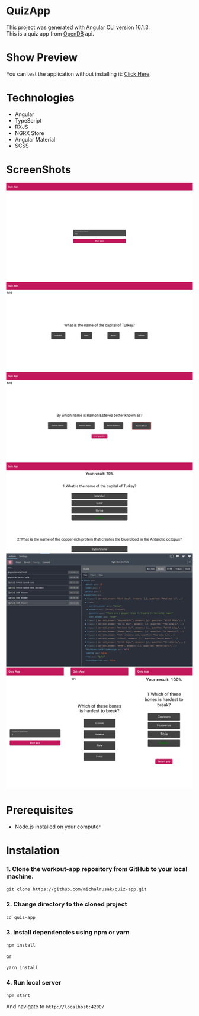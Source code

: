 # QuizApp

This project was generated with Angular CLI version 16.1.3.\
This is a quiz app from [OpenDB](https://opentdb.com/) api.

# Show Preview

You can test the application without installing it:
[Click Here](https://quiz-app-qxgq.onrender.com/).

# Technologies

- Angular
- TypeScript
- RXJS
- NGRX Store
- Angular Material
- SCSS

# ScreenShots

![Preview Screenshoot1](/screenshots/form.png)
![Preview Screenshoot2](/screenshots/question1.png)
![Preview Screenshoot3](/screenshots/question2.png)
![Preview Screenshoot4](/screenshots/result.png)
![Preview Screenshoot5](/screenshots/ngrx_store.png)
![Preview Screenshoot6](/screenshots/mobile.png)

# Prerequisites

- Node.js installed on your computer

# Instalation

### 1. Clone the workout-app repository from GitHub to your local machine.

```
git clone https://github.com/michalrusak/quiz-app.git
```

### 2. Change directory to the cloned project

```
cd quiz-app
```

### 3. Install dependencies using npm or yarn

```
npm install
```

or

```
yarn install
```

### 4. Run local server

```
npm start
```

And navigate to `http://localhost:4200/`
